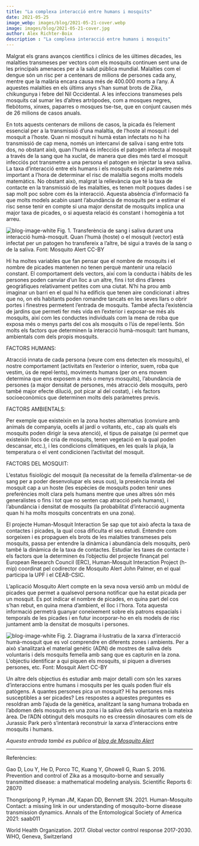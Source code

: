 ```yaml
---
title: "La complexa interacció entre humans i mosquits"
date: 2021-05-25
image_webp: images/blog/2021-05-21-cover.webp
image: images/blog/2021-05-21-cover.jpg
author: Alex Richter-Boix
description : "La complexa interacció entre humans i mosquits"
---
```


Malgrat els grans avanços científics i clínics de les últimes dècades, les malalties transmeses per vectors com els mosquits continuen sent una de les principals amenaces per a la salut pública mundial. Malalties com el dengue són un risc per a centenars de milions de persones cada any, mentre que la malària encara causa més de 400.000 morts a l’any. A aquestes malalties en els últims anys s’han sumat brots de Zika, chikungunya i febre del Nil Occidental. A les infeccions transmeses pels mosquits cal sumar les d’altres artròpodes, com a mosques negres, flebòtoms, xinxes, paparres o mosques tse-tse, que en conjunt causen més de 26 milions de casos anuals.

En tots aquests centenars de milions de casos, la picada és l’element essencial per a la transmissió d’una malaltia, de l’hoste al mosquit i del mosquit a l’hoste. Quan ni mosquit ni humà estan infectats no hi ha transmissió de cap mena, només un intercanvi de saliva i sang entre tots dos, no obstant això, quan l’humà és infecciós el patogen infecta al mosquit a través de la sang que ha xuclat, de manera que dies més tard el mosquit infecciós pot transmetre a una persona el patogen en injectar la seva saliva. La taxa d’interacció entre els humans i els mosquits és el paràmetre més important a l’hora de determinar el risc de malaltia segons molts models matemàtics. No obstant això, malgrat la rellevància que té la taxa de contacte en la transmissió de les malalties, es tenen molt poques dades i se sap molt poc sobre com és la interacció. Aquesta absència d’informació fa que molts models acabin usant l’abundància de mosquits per a estimar el risc sense tenir en compte si una major densitat de mosquits implica una major taxa de picades, o si aquesta relació és constant i homogènia a tot arreu.

![blog-image-white](/images/blog/2021-05-21-f1.png)
Fig. 1. Transferència de sang i saliva durant una interacció humà-mosquit. Quan l’humà (hoste) o el mosquit (vector) està infectat per un patogen ho transfereix a l’altre, bé sigui a través de la sang o de la saliva. Font: Mosquito Alert CC-BY

Hi ha moltes variables que fan pensar que el nombre de mosquits i el nombre de picades mantenen no tenen perquè mantenir una relació constant. El comportament dels vectors, així com la conducta i hàbits de les persones poden canviar d’un lloc a un altre, fins i tot dins d’àrees geogràfiques relativament petites com una ciutat. N’hi ha prou amb imaginar un barri en el qual hi ha edificis que tenen aire condicionat i altres que no, on els habitants poden romandre tancats en les seves llars o obrir portes i finestres permetent l’entrada de mosquits. També afecta l’existència de jardins que permeti fer més vida en l’exterior i exposar-se més als mosquits, així com les conductes individuals com la mena de roba que exposa més o menys parts del cos als mosquits o l’ús de repel·lents. Són molts els factors que determinen la interacció humà-mosquit: tant humans, ambientals com dels propis mosquits.

FACTORS HUMANS:

Atracció innata de cada persona (veure com ens detecten els mosquits), el nostre comportament (activitats en l’exterior o interior, suem, roba que vestim, ús de repel·lents), moviments humans (per on ens movem determina que ens exposem a més o menys mosquits), l’abundància de persones (a major densitat de persones, més atracció dels mosquits, però també major efecte dilució, pot picar al del costat), i els factors socioeconòmics que determinen molts dels paràmetres previs.

FACTORS AMBIENTALS:

Per exemple que existeixin en la zona hostes alternatius (conviure amb animals de companyia, ocells al jardí o voltants, etc., cap als quals els mosquits poden dirigir la seva atenció), el tipus de paisatge (si permet que existeixin llocs de cria de mosquits, tenen vegetació en la qual poden descansar, etc.), i les condicions climàtiques, en les quals la pluja, la temperatura o el vent condicionen l’activitat del mosquit.

FACTORS DEL MOSQUIT:

L’estatus fisiològic del mosquit (la necessitat de la femella d’alimentar-se de sang per a poder desenvolupar els seus ous), la presència innata del mosquit cap a un hoste (les espècies de mosquits poden tenir unes preferències molt clara pels humans mentre que unes altres són més generalistes o fins i tot que no senten cap atracció pels humans), i l’abundància i densitat de mosquits (la probabilitat d’interacció augmenta quan hi ha molts mosquits concentrats en una zona).

El projecte Human-Mosquit Interaction
Se sap que tot això afecta la taxa de contactes i picades, la qual cosa dificulta el seu estudi. Entendre com sorgeixen i es propaguen els brots de les malalties transmeses pels mosquits, passa per entendre la dinàmica i abundància dels mosquits, però també la dinàmica de la taxa de contactes. Estudiar les taxes de contacte i els factors que la determinen és l’objectiu del projecte finançat pel European Research Council (ERC), Human-Mosquit Interaction Project (h-mip) coordinat pel codirector de Mosquito Alert John Palmer, en el qual participa la UPF i el CEAB-CSIC.

L’aplicació Mosquito Alert compte en la seva nova versió amb un mòdul de picades que permet a qualsevol persona notificar que ha estat picada per un mosquit. Es pot indicar el nombre de picades, en quina part del cos s’han rebut, en quina mena d’ambient, el lloc i l’hora. Tota aquesta informació permetrà guanyar coneixement sobre els patrons espacials i temporals de les picades i en futur incorporar-ho en els models de risc juntament amb la densitat de mosquits i persones.

![blog-image-white](/images/blog/2021-05-21-f2.png)
Fig. 2. Diagrama il·lustratiu de la xarxa d’interacció humà-mosquit que es vol comprendre en diferents zones i ambients. Per a això s’analitzarà el material genètic (ADN) de mostres de saliva dels voluntaris i dels mosquits femella amb sang que es capturin en la zona. L’objectiu identificar a qui piquen els mosquits, si piquen a diverses persones, etc. Font: Mosquit Alert CC-BY

Un altre dels objectius és estudiar amb major detalli com són les xarxes d’interaccions entre humans i mosquits per les quals poden fluir els patògens. A quantes persones pica un mosquit? Hi ha persones més susceptibles a ser picades? Les respostes a aquestes preguntes es resoldran amb l’ajuda de la genètica, analitzant la sang humana trobada en l’abdomen dels mosquits en una zona i la saliva dels voluntaris en la mateixa àrea. De l’ADN obtingut dels mosquits no es creessin dinosaures com els de Jurassic Park però s’intentarà reconstruir la xarxa d’interaccions entre mosquits i humans.

*Aquesta entrada també es publica al [blog de Mosquito Alert](http://www.mosquitoalert.com/ca/la-compleja-interaccion-entre-humanos-y-mosquitos/)*

---

Referències:

Gao D, Lou Y, He D, Porco TC, Kuang Y, Ghowell G, Ruan S. 2016. Prevention and control of Zika as a mosquito-borne and sexually transmitted disease: a mathematical modeling analysis. Scientific Reports 6: 28070

Thongsripong P, Hyman JM, Kapan DD, Bennett SN. 2021. Human-Mosquito Contact: a missing link in our understanding of mosquito-borne disease transmission dynamics. Annals of the Entomological Society of America 2021: saab011

World Health Organization. 2017. Global vector control response 2017-2030. WHO, Geneva, Switzerland

